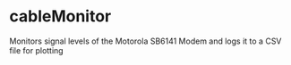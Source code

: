# cableMonitor
Monitors signal levels of the Motorola SB6141 Modem and logs it to a CSV file for plotting
